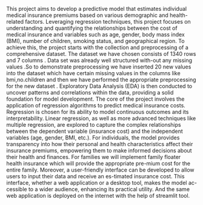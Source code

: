 This project aims to develop a predictive model that estimates individual medical insurance premiums based on various demographic and health-related factors. Leveraging regression techniques, this project focuses on understanding and quantifying the relationships between the cost of medical insurance and variables such as age, gender, body mass index (BMI), number of children, smoking status, and geographical region. To achieve this, the project starts with the collection and preprocessing of a comprehensive dataset. The dataset we have chosen consists of 1340 rows and 7 columns . Data set was already well structured with-out any missing values .So to demonstrate preprocessing we have inserted 20 new values into the dataset which have certain missing values in the columns like bmi,no.children and then we have performed the appropriate preprocessing for the new dataset . Exploratory Data Analysis (EDA) is then conducted to uncover patterns and correlations within the data, providing a solid foundation for model development. The core of the project involves the application of regression algorithms to predict medical insurance costs. Regression is chosen for its ability to model continuous outcomes and its interpretability. Linear regression, as well as more advanced techniques like multiple regression, are explored to capture the complex relationships between the dependent variable (insurance cost) and the independent variables (age, gender, BMI, etc.). For individuals, the model provides transparency into how their personal and health characteristics affect their insurance premiums, empowering them to make informed decisions about their health and finances. For families we will implement family floater health insurance which will provide the appropriate pre-mium cost for the entire family. Moreover, a user-friendly interface can be developed to allow users to input their data and receive an es-timated insurance cost. This interface, whether a web application or a desktop tool, makes the model ac-cessible to a wider audience, enhancing its practical utility. And the same web application is deployed on the internet with the help of streamlit tool.
